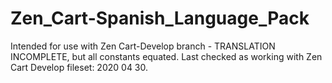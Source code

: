 # Zen_Cart-Spanish_Language_Pack
Intended for use with Zen Cart-Develop branch - TRANSLATION INCOMPLETE, but all constants equated.
Last checked as working with Zen Cart Develop fileset: 2020 04 30.
